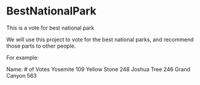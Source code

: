 # BestNationalPark
This is a vote for best national park

We will use this project to vote for the best national parks, and recommend those parts to other people. 

For example: 

Name:                    # of Votes 
Yosemite                     109
Yellow Stone                 248
Joshua Tree                  246
Grand Canyon                 563

